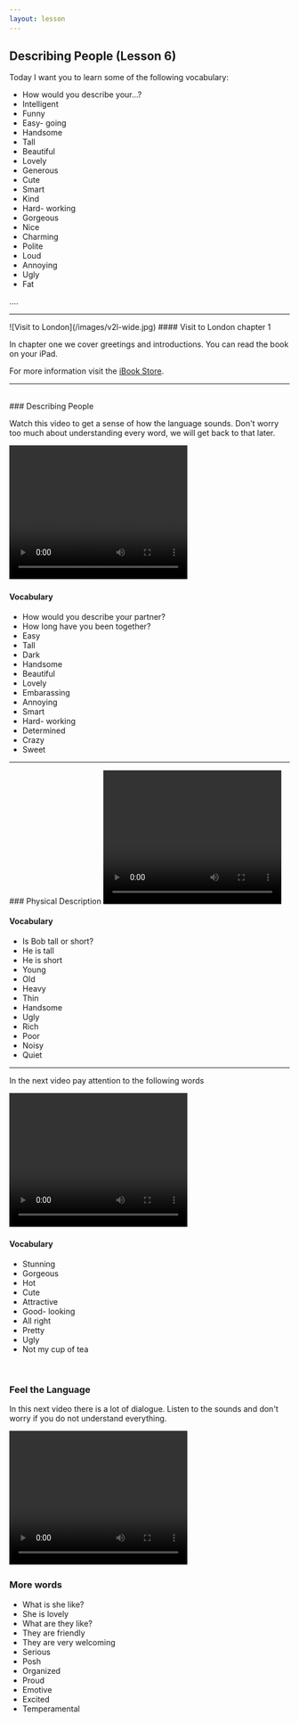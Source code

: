 ```yaml
---
layout: lesson
---
```

## Describing People (Lesson 6)


Today I want you to learn some of the following vocabulary:

* How would you describe your...?
* Intelligent
* Funny
* Easy- going
* Handsome
* Tall
* Beautiful
* Lovely
* Generous
* Cute
* Smart
* Kind
* Hard- working
* Gorgeous
* Nice
* Charming 
* Polite
* Loud
* Annoying
* Ugly
* Fat

….

<hr>
![Visit to London](/images/v2l-wide.jpg)
#### Visit to London chapter 1

In chapter one we cover greetings and introductions. 
You can read the book on your iPad.

For more information visit the [iBook Store](https://itunes.apple.com/us/book/portuguese-for-travelers/id568515833).

<hr>

<br class="column">
### Describing People

Watch this video to get a sense of how the language sounds. Don't worry too much about understanding every word, we will get back to that later.


<video width="320" height="240" preload="none">
    <source type="video/youtube" src="https://www.youtube.com/watch?v=8nIeL3JsFko" />
</video>

#### Vocabulary

* How would you describe your partner?
* How long have you been together? 
* Easy
* Tall 
* Dark
* Handsome
* Beautiful
* Lovely
* Embarassing 
* Annoying
* Smart 
* Hard- working
* Determined
* Crazy
* Sweet 


<hr>
### Physical Description

<video width="320" height="240" preload="none">
    <source type="video/youtube" src="https://www.youtube.com/watch?v=QDeZGtpSsMU" />
</video>

#### Vocabulary

* Is Bob tall or short?
* He is tall
* He is short 
* Young 
* Old
* Heavy
* Thin
* Handsome
* Ugly
* Rich
* Poor
* Noisy
* Quiet

<hr>

In the next video pay attention to the following words


<video width="320" height="240" preload="none">
    <source type="video/youtube" src="https://www.youtube.com/watch?v=OcuCCV9rpXg" />
</video>

#### Vocabulary

* Stunning 
* Gorgeous
* Hot
* Cute
* Attractive
* Good- looking
* All right 
* Pretty 
* Ugly
* Not my cup of tea



<br class="column">

### Feel the Language

In this next video there is a lot of dialogue. 
Listen to the sounds and don't worry if you do not understand everything.

<video width="320" height="240" preload="none">
    <source type="video/youtube" src="https://www.youtube.com/watch?v=mI15ewNwv9c" />
</video>


<br class="column">

### More words


* What is she like?  
* She is lovely
* What are they like?
* They are friendly
* They are very welcoming
* Serious
* Posh
* Organized
* Proud
* Emotive 
* Excited 
* Temperamental



